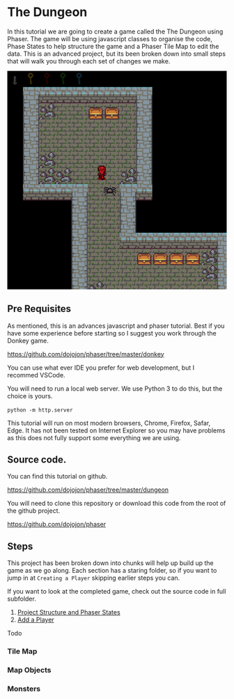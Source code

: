 # The Dungeon

In this tutorial we are going to create a game called the The Dungeon using Phaser.  The game will be using javascript classes to organise the code, Phase States to help structure the game and a Phaser Tile Map to edit the data.  This is an advanced project, but its been broken down into small steps that will walk you through each set of changes we make.

![Dungeon](/dungeon/screenshots/dungeon1.png?raw=true "Spiders!")

## Pre Requisites

As mentioned, this is an advances javascript and phaser tutorial.  Best if you have some experience before starting so I suggest you work through the Donkey game. 

https://github.com/dojojon/phaser/tree/master/donkey

You can use what ever IDE you prefer for web development, but I recommed VSCode.  

You will need to run a local web server.  We use Python 3 to do this, but the choice is yours.

```python -m http.server```

This tutorial will run on most modern browsers, Chrome, Firefox, Safar, Edge.  It has not been tested on Internet Explorer so you may have problems as this does not fully support some everything we are using.

## Source code.

You can find this tutorial on github.

https://github.com/dojojon/phaser/tree/master/dungeon

You will need to clone this repository or download this code from the root of the github project.

https://github.com/dojojon/phaser

## Steps

This project has been broken down into chunks will help up build up the game as we go along.  Each section has a staring folder, so if you want to jump in at ```Creating a Player``` skipping earlier steps you can.  

If you want to look at the completed game, check out the source code in full subfolder.

1. [Project Structure and Phaser States](project_structure_and_phaser_states.md)
2. [Add a Player](add_a_player.md)


Todo
### Tile Map
### Map Objects
### Monsters

